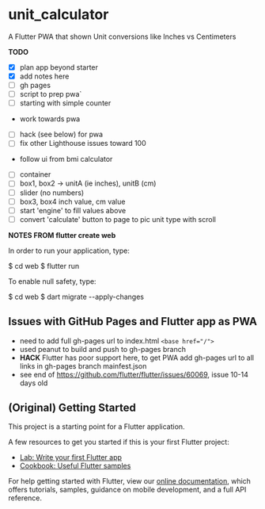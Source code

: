 # unit_calculator

A Flutter PWA that shown Unit conversions like Inches vs Centimeters

**TODO**

- [x] plan app beyond starter
- [x] add notes here
- [ ] gh pages
- [ ] script to prep pwa`
- [ ] starting with simple counter
- work towards pwa
- [ ] hack (see below) for pwa
- [ ] fix other Lighthouse issues toward 100
- follow ui from bmi calculator
- [ ] container
- [ ] box1, box2 -> unitA (ie inches), unitB (cm)
- [ ] slider (no numbers)
- [ ] box3, box4 inch value, cm value
- [ ] start 'engine' to fill values above
- [ ] convert 'calculate' button to page to pic unit type with scroll

**NOTES FROM flutter create web**

In order to run your application, type:

  $ cd web
  $ flutter run

To enable null safety, type:

  $ cd web
  $ dart migrate --apply-changes


## Issues with GitHub Pages and Flutter app as PWA

- need to add full gh-pages url to index.html `<base href="/">`
- used peanut to build and push to gh-pages branch
- **HACK** Flutter has poor support here, to get PWA add gh-pages url to all links in gh-pages branch mainfest.json
- see end of https://github.com/flutter/flutter/issues/60069, issue 10-14 days old



## (Original) Getting Started

This project is a starting point for a Flutter application.

A few resources to get you started if this is your first Flutter project:

- [Lab: Write your first Flutter app](https://flutter.dev/docs/get-started/codelab)
- [Cookbook: Useful Flutter samples](https://flutter.dev/docs/cookbook)

For help getting started with Flutter, view our
[online documentation](https://flutter.dev/docs), which offers tutorials,
samples, guidance on mobile development, and a full API reference.
